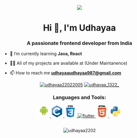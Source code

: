 <div align="center">
    <img src="https://camo.githubusercontent.com/4c3fd71b359cd5dfadc21247cde8f16ecbe5d41db8ac79ef28e3091ab02a8bef/68747470733a2f2f6d69722d73332d63646e2d63662e626568616e63652e6e65742f70726f6a6563745f6d6f64756c65732f6d61785f313230302f3831626234623136353638343031392e363430623630333864313333652e676966" width="800">
</div>
<h1 align="center">Hi 👋, I'm Udhayaa</h1>
<h3 align="center">A passionate frontend developer from India</h3>
<!---<p align="left"> <a href="https://github.com/ryo-ma/github-profile-trophy"><img src="https://github-profile-trophy.vercel.app/?username=udhayaa2202" alt="udhayaa2202" /></a> </p>--->

- 🌱 I’m currently learning **Java, React**

- 👨‍💻 All of my projects are available at <!---[https://udhayaa22-865988809.development.catalystserverless.com/app/index.html](https://udhayaa22-865988809.development.catalystserverless.com/app/index.html)-->(Under Maintanence)

- 📫 How to reach me **udhayaaudhayaa987@gmail.com**

<!---<h3 align="left">Connect with me:</h3>-->
<p align="center">
<a href="https://linkedin.com/in/udhayaa22022005" target="blank"><img align="center" src="https://raw.githubusercontent.com/rahuldkjain/github-profile-readme-generator/master/src/images/icons/Social/linked-in-alt.svg" alt="udhayaa22022005" height="30" width="40" /></a>
<a href="https://instagram.com/udhayaa_1322_" target="blank"><img align="center" src="https://raw.githubusercontent.com/rahuldkjain/github-profile-readme-generator/master/src/images/icons/Social/instagram.svg" alt="udhayaa_1322_" height="30" width="40" /></a>
</p>

<h3 align="center">Languages and Tools:</h3>
<p align="center"> <a href="https://developer.android.com" target="_blank" rel="noreferrer"> <img src="https://raw.githubusercontent.com/devicons/devicon/master/icons/android/android-original-wordmark.svg" alt="android" width="40" height="40"/> </a> <a href="https://www.cprogramming.com/" target="_blank" rel="noreferrer"> <img src="https://raw.githubusercontent.com/devicons/devicon/master/icons/c/c-original.svg" alt="c" width="40" height="40"/> </a> <a href="https://www.w3schools.com/css/" target="_blank" rel="noreferrer"> <img src="https://raw.githubusercontent.com/devicons/devicon/master/icons/css3/css3-original-wordmark.svg" alt="css3" width="40" height="40"/> </a> <a href="https://flutter.dev" target="_blank" rel="noreferrer"> <img src="https://www.vectorlogo.zone/logos/flutterio/flutterio-icon.svg" alt="flutter" width="40" height="40"/> </a> <a href="https://www.w3.org/html/" target="_blank" rel="noreferrer"> <img src="https://raw.githubusercontent.com/devicons/devicon/master/icons/html5/html5-original-wordmark.svg" alt="html5" width="40" height="40"/> </a> <a href="https://www.python.org" target="_blank" rel="noreferrer"> <img src="https://raw.githubusercontent.com/devicons/devicon/master/icons/python/python-original.svg" alt="python" width="40" height="40"/> </a> </p>

<!--<div align="center">
    <img src="https://github-readme-stats.vercel.app/api/top-langs?username=udhayaa2202&show_icons=true&locale=en&layout=compact" alt="udhayaa2202" />
</div>-->

<br>

<div align="center">
    <img src="https://github-readme-stats.vercel.app/api?username=udhayaa2202&show_icons=true&locale=en" alt="udhayaa2202" />
</div>


<!--<p><img align="center" src="https://github-readme-streak-stats.herokuapp.com/?user=udhayaa2202&" alt="udhayaa2202" /></p>--->
